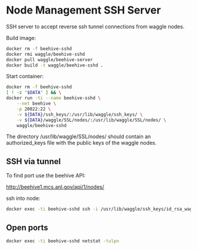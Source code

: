 <!--
waggle_topic=Waggle/Beehive/Services
-->

# Node Management SSH Server

SSH server to accept reverse ssh tunnel connections from waggle nodes.

Build image:
```bash
docker rm -f beehive-sshd
docker rmi waggle/beehive-sshd
docker pull waggle/beehive-server
docker build -t waggle/beehive-sshd .
```

Start container:
```bash
docker rm -f beehive-sshd
[ ! -z "$DATA" ] && \
docker run -ti --name beehive-sshd \
    --net beehive \
    -p 20022:22 \
    -v ${DATA}/ssh_keys/:/usr/lib/waggle/ssh_keys/ \
    -v ${DATA}/waggle/SSL/nodes/:/usr/lib/waggle/SSL/nodes/ \
    waggle/beehive-sshd
```

The directory /usr/lib/waggle/SSL/nodes/ should contain an authorized_keys file with the public keys of the waggle nodes.

## SSH via tunnel

To find port use the beehive API:

http://beehive1.mcs.anl.gov/api/1/nodes/


ssh into node:
```bash
docker exec -ti beehive-sshd ssh -i /usr/lib/waggle/ssh_keys/id_rsa_waggle_aot waggle@localhost -p <PORT>
```

## Open ports

```bash
docker exec -ti beehive-sshd netstat -tulpn
```
